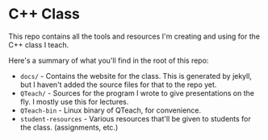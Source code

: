 # C++ Class
This repo contains all the tools and resources I'm creating and using for the C++ class I teach.

Here's a summary of what you'll find in the root of this repo:

* `docs/` - Contains the website for the class. This is generated
by jekyll, but I haven't added the source files for that to the repo yet.
* `QTeach/` - Sources for the program I wrote to give presentations on the fly.
I mostly use this for lectures.
* `QTeach-bin` - Linux binary of QTeach, for convenience.
* `student-resources` - Various resources that'll be given to students for the class. (assignments, etc.)
